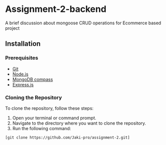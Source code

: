# Assignment-2-backend

A brief discussion about mongoose CRUD operations for Ecommerce based project

## Installation

### Prerequisites

- [Git](https://git-scm.com/)
- [Node.js](https://nodejs.org/en/download/package-manager)
- [MongoDB compass](https://www.mongodb.com/try/download/shell)
- [Express.js](https://expressjs.com/en/starter/installing.html)

### Cloning the Repository

To clone the repository, follow these steps:

1. Open your terminal or command prompt.
2. Navigate to the directory where you want to clone the repository.
3. Run the following command:

```sh
[git clone https://github.com/Jaki-pro/assignment-2.git]
